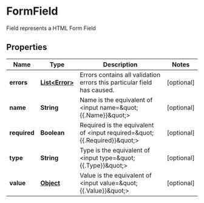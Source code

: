 

# FormField

Field represents a HTML Form Field
## Properties

Name | Type | Description | Notes
------------ | ------------- | ------------- | -------------
**errors** | [**List&lt;Error&gt;**](Error.md) | Errors contains all validation errors this particular field has caused. |  [optional]
**name** | **String** | Name is the equivalent of &lt;input name&#x3D;\&quot;{{.Name}}\&quot;&gt; |  [optional]
**required** | **Boolean** | Required is the equivalent of &lt;input required&#x3D;\&quot;{{.Required}}\&quot;&gt; |  [optional]
**type** | **String** | Type is the equivalent of &lt;input type&#x3D;\&quot;{{.Type}}\&quot;&gt; |  [optional]
**value** | [**Object**](.md) | Value is the equivalent of &lt;input value&#x3D;\&quot;{{.Value}}\&quot;&gt; |  [optional]



